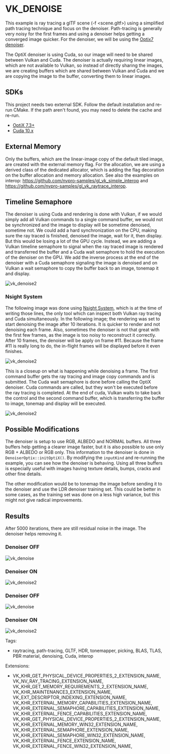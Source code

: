 
# VK_DENOISE

This example is ray tracing a glTF scene (-f <scene.gltf>) using a simplified path tracing technique and focus on the denoiser. Path-tracing is generally very noisy for the first frames and using a denoiser helps getting a converged image quicker. For the denoiser, we will be using the [Optix7 denoiser](https://developer.nvidia.com/optix-denoiser).

The OptiX denoiser is using Cuda, so our image will need to be shared between Vulkan and Cuda. The denoiser is actually requiring linear images, which are not available to Vulkan, so instead of directly sharing the images, we are creating buffers which are shared between Vulkan and Cuda and we are copying the image to the buffer, converting them to linear images.

## SDKs

This project needs two external SDK. Follow the default installation and re-run CMake. If the path aren't found, you may need to delete the cache and re-run.

* [OptiX 7.3+](https://developer.nvidia.com/designworks/optix/download)
* [Cuda 10.x](https://developer.nvidia.com/cuda-downloads)



## External Memory

Only the buffers, which are the linear-image copy of the default tiled image, are created with the external memory flag. For the allocation, we are using a derived class of the dedicated allocator, which is adding the flag decoration on the buffer allocation and memory allocation. See also the examples on interop: <https://github.com/nvpro-samples/gl_vk_simple_interop> and <https://github.com/nvpro-samples/gl_vk_raytrace_interop>.

## Timeline Semaphore

The denoiser is using Cuda and rendering is done with Vulkan, if we would simply add all Vulkan commands to a single command buffer, we would not be synchronized and the image to display will be sometime denoised, sometime not. We could add a hard synchronization on the CPU, making sure the ray traced is finished, denoised the image, wait for it, then display. But this would be losing a lot of the GPU cycle. Instead, we are adding a Vulkan timeline semaphore to signal when the ray traced image is rendered and transferred the buffer and a Cuda wait semaphore to hold the execution of the denoiser on the GPU. We add the inverse process at the end of the denoiser with a Cuda semaphore signaling the image is denoised and on Vulkan a wait semaphore to copy the buffer back to an image, tonemap it and display.

 ![vk_denoise2](docs/GPU_Trace.png)

### Nsight System

The following image was done using [Nsight System](https://developer.nvidia.com/nsight-systems), which is at the time of writing those lines, the only tool which can inspect both Vulkan ray tracing and Cuda simultaneously. In the following image; the rendering was set to start denoising the image after 10 iterations. It is quicker to render and not denoising each frame. Also, sometimes the denoiser is not that great with the first few frames, as the image is too noisy to reconstruct it correctly. After 10 frames, the denoiser will be apply on frame #11. Because the frame #11 is really long to do, the in-flight frames will be displayed before it even finishes.

 ![vk_denoise2](docs/nsight-sys_1.png)

 This is a closeup on what is happening while denoising a frame. The first command buffer gets the ray tracing and image copy commands and is submitted. The Cuda wait semaphore is done before calling the OptiX denoiser. Cuda commands are called, but they won't be executed before the ray tracing is completed. At the end of cuda, Vulkan waits to take back the control and the second command buffer, which is transferring the buffer to image, tonemap and display will be executed.

 ![vk_denoise2](docs/nsight-sys_2.png)

## Possible Modifications

The denoiser is setup to use RGB, ALBEDO and NORMAL buffers. All three buffers help getting a clearer image faster, but it is also possible to use only RGB + ALBEDO or RGB only. This information to the denoiser is done in `DenoiserOptix::initOptiX()`. By modifying the `inputKind` and re-running the example, you can see how the denoiser is behaving. Using all three buffers is especially useful with images having texture details, bumps, cracks and other fine details.

The other modification would be to tonemap the image before sending it to the denoiser and use the LDR denoiser training set. This could be better in some cases, as the training set was done on a less high variance, but this might not give radical improvements.

## Results

After 5000 iterations, there are still residual noise in the image. The denoiser helps removing it.

### Denoiser OFF

![vk_denoise](docs/denoiser_off.png)

### Denoiser ON

![vk_denoise2](docs/denoiser_on.png)

### Denoiser OFF

![vk_denoise](docs/before.png)

### Denoiser ON

![vk_denoise2](docs/after.png)

Tags:

- raytracing, path-tracing, GLTF, HDR, tonemapper, picking, BLAS, TLAS, PBR material, denoising, Cuda, interop

Extensions:

- VK_KHR_GET_PHYSICAL_DEVICE_PROPERTIES_2_EXTENSION_NAME, VK_NV_RAY_TRACING_EXTENSION_NAME, VK_KHR_GET_MEMORY_REQUIREMENTS_2_EXTENSION_NAME, VK_KHR_MAINTENANCE3_EXTENSION_NAME, VK_EXT_DESCRIPTOR_INDEXING_EXTENSION_NAME,
VK_KHR_EXTERNAL_MEMORY_CAPABILITIES_EXTENSION_NAME,
VK_KHR_EXTERNAL_SEMAPHORE_CAPABILITIES_EXTENSION_NAME,
VK_KHR_EXTERNAL_FENCE_CAPABILITIES_EXTENSION_NAME,
VK_KHR_GET_PHYSICAL_DEVICE_PROPERTIES_2_EXTENSION_NAME,
VK_KHR_EXTERNAL_MEMORY_WIN32_EXTENSION_NAME,
VK_KHR_EXTERNAL_SEMAPHORE_EXTENSION_NAME,
VK_KHR_EXTERNAL_SEMAPHORE_WIN32_EXTENSION_NAME,
VK_KHR_EXTERNAL_FENCE_EXTENSION_NAME,
VK_KHR_EXTERNAL_FENCE_WIN32_EXTENSION_NAME,
